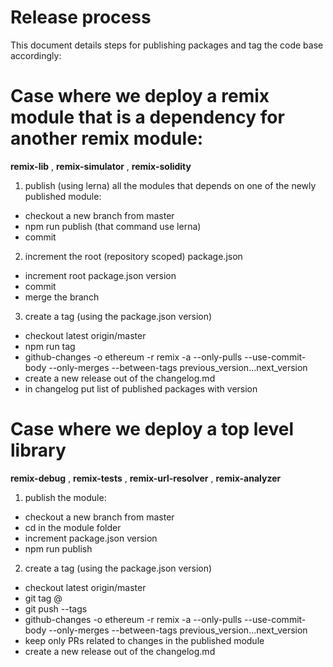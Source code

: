 # Release process
This document details steps for publishing packages and tag the code base accordingly:


# Case where we deploy a remix module that is a dependency for another remix module: 
**remix-lib** , **remix-simulator** , **remix-solidity**

1) publish (using lerna) all the modules that depends on one of the newly published module:

- checkout a new branch from master
- npm run publish (that command use lerna)
- commit

2) increment the root (repository scoped) package.json

- increment root package.json version
- commit
- merge the branch

3) create a tag (using the package.json version)

- checkout latest origin/master
- npm run tag
- github-changes -o ethereum -r remix -a --only-pulls --use-commit-body --only-merges --between-tags previous_version...next_version 
- create a new release out of the changelog.md
- in changelog put list of published packages with version


# Case where we deploy a top level library
**remix-debug** , **remix-tests** , **remix-url-resolver** , **remix-analyzer**

1) publish the module:

- checkout a new branch from master
- cd in the module folder
- increment package.json version
- npm run publish

2) create a tag (using the package.json version)

- checkout latest origin/master
- git tag <module-name>@<version>
- git push --tags
- github-changes -o ethereum -r remix -a --only-pulls --use-commit-body --only-merges --between-tags previous_version...next_version 
- keep only PRs related to changes in the published module
- create a new release out of the changelog.md
